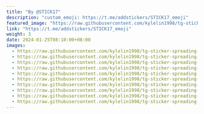 ```yaml
---
title: "By @STICK17"
description: "custom_emoji: https://t.me/addstickers/STICK17_emoji"
featured_image: "https://raw.githubusercontent.com/kylelin1998/tg-sticker-spreading-worldwide-images/main/img/1e06ff26-54b2-4293-987b-d3af272363fa.jpg"
link: "https://t.me/addstickers/STICK17_emoji"
weight: 3
date: 2024-01-25T08:10:00+08:00
images:
  - https://raw.githubusercontent.com/kylelin1998/tg-sticker-spreading-worldwide-images/main/img/1e06ff26-54b2-4293-987b-d3af272363fa.jpg
  - https://raw.githubusercontent.com/kylelin1998/tg-sticker-spreading-worldwide-images/main/img/2e1bc079-300e-4779-8bfd-37cac3788753.jpg
  - https://raw.githubusercontent.com/kylelin1998/tg-sticker-spreading-worldwide-images/main/img/6cdcaf4a-3864-40c1-8643-feb9fbb09ab7.jpg
  - https://raw.githubusercontent.com/kylelin1998/tg-sticker-spreading-worldwide-images/main/img/86850ecb-e9a9-4f16-8d81-2b4ae7e676f8.jpg
  - https://raw.githubusercontent.com/kylelin1998/tg-sticker-spreading-worldwide-images/main/img/07e34137-3090-4e5f-a417-fc18b5b9156d.jpg
  - https://raw.githubusercontent.com/kylelin1998/tg-sticker-spreading-worldwide-images/main/img/7063d6be-0088-4cf8-b0a7-2ffc393c19c0.jpg
  - https://raw.githubusercontent.com/kylelin1998/tg-sticker-spreading-worldwide-images/main/img/5870b9f3-0c33-4ac3-b0c4-79f7f569fe4b.jpg
  - https://raw.githubusercontent.com/kylelin1998/tg-sticker-spreading-worldwide-images/main/img/f1b25b1f-da39-4d0e-a78d-086f458d8381.jpg
  - https://raw.githubusercontent.com/kylelin1998/tg-sticker-spreading-worldwide-images/main/img/829948d4-5a03-4ad3-a421-1a5c11f87a26.jpg
  - https://raw.githubusercontent.com/kylelin1998/tg-sticker-spreading-worldwide-images/main/img/a46a08d8-78ec-4b56-b713-2d6516c1fcf5.jpg
---
```

